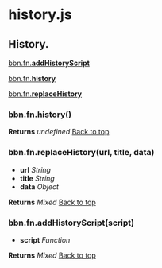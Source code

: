 # history.js

## History.

<a name="bbn_top"></a>[bbn.fn.__addHistoryScript__](#addHistoryScript)  
  
[bbn.fn.__history__](#history)  
  
[bbn.fn.__replaceHistory__](#replaceHistory)  
  


### <a name="history"></a>bbn.fn.history()


  __Returns__ _undefined_ 
[Back to top](#bbn_top)  

### <a name="replaceHistory"></a>bbn.fn.replaceHistory(url, title, data)

  * __url__ _String_ 
  * __title__ _String_ 
  * __data__ _Object_ 

  __Returns__ _Mixed_ 
[Back to top](#bbn_top)  

### <a name="addHistoryScript"></a>bbn.fn.addHistoryScript(script)

  * __script__ _Function_ 

  __Returns__ _Mixed_ 
[Back to top](#bbn_top)  